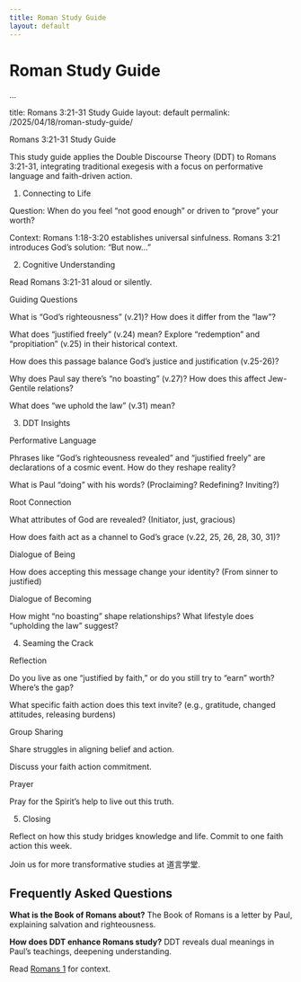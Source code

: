 ```yaml
---
title: Roman Study Guide
layout: default
---
```



# Roman Study Guide
...

title: Romans 3:21-31 Study Guide layout: default permalink: /2025/04/18/roman-study-guide/

Romans 3:21-31 Study Guide

This study guide applies the Double Discourse Theory (DDT) to Romans 3:21-31, integrating traditional exegesis with a focus on performative language and faith-driven action.

1. Connecting to Life





Question: When do you feel “not good enough” or driven to “prove” your worth?



Context: Romans 1:18-3:20 establishes universal sinfulness. Romans 3:21 introduces God’s solution: “But now…”

2. Cognitive Understanding

Read Romans 3:21-31 aloud or silently.

Guiding Questions





What is “God’s righteousness” (v.21)? How does it differ from the “law”?



What does “justified freely” (v.24) mean? Explore “redemption” and “propitiation” (v.25) in their historical context.



How does this passage balance God’s justice and justification (v.25-26)?



Why does Paul say there’s “no boasting” (v.27)? How does this affect Jew-Gentile relations?



What does “we uphold the law” (v.31) mean?

3. DDT Insights

Performative Language





Phrases like “God’s righteousness revealed” and “justified freely” are declarations of a cosmic event. How do they reshape reality?



What is Paul “doing” with his words? (Proclaiming? Redefining? Inviting?)

Root Connection





What attributes of God are revealed? (Initiator, just, gracious)



How does faith act as a channel to God’s grace (v.22, 25, 26, 28, 30, 31)?

Dialogue of Being





How does accepting this message change your identity? (From sinner to justified)

Dialogue of Becoming





How might “no boasting” shape relationships? What lifestyle does “upholding the law” suggest?

4. Seaming the Crack

Reflection





Do you live as one “justified by faith,” or do you still try to “earn” worth? Where’s the gap?



What specific faith action does this text invite? (e.g., gratitude, changed attitudes, releasing burdens)

Group Sharing





Share struggles in aligning belief and action.



Discuss your faith action commitment.

Prayer





Pray for the Spirit’s help to live out this truth.

5. Closing

Reflect on how this study bridges knowledge and life. Commit to one faith action this week.



Join us for more transformative studies at 道言学堂.

## Frequently Asked Questions
**What is the Book of Romans about?**
The Book of Romans is a letter by Paul, explaining salvation and righteousness.

**How does DDT enhance Romans study?**
DDT reveals dual meanings in Paul’s teachings, deepening understanding.

Read [Romans 1](https://www.biblegateway.com/passage/?search=Romans+1) for context.